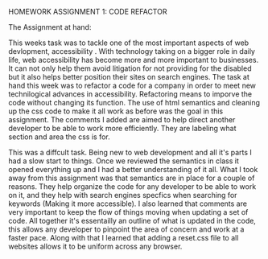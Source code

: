 HOMEWORK ASSIGNMENT 1:  CODE REFACTOR 

The Assignment at hand:

This weeks task was to tackle one of the most important aspects of web devlopment, accessibility .  With technology taking on a bigger role in daily life, web accessibility has become more and more important to businesses.  It can not only help them avoid litigation for not providing for the disabled but it also helps better position their sites on search engines.  The task at hand this week was to refactor a code for a company in order to meet new technilogical advances in accessibility.  Refactoring means to imporve the code without changing its function.  The use of html semantics and cleaning up the css code to make it all work as before was the goal in this assignment.  The comments I added are aimed to help direct another developer to be able to work more efficiently.  They are labeling what section and area the css is for.  

This was a diffcult task.  Being new to web development and all it's parts I had a slow start to things.  Once we reviewed the semantics in class it opened everything up and I had a better understanding of it all.  What I took away from this assignment was that semantics are in place for a couple of reasons.  They help organize the code for any developer to be able to work on it, and they help with search engines specfics when searching for keywords (Making it more accessible).  I also learned that comments are very important to keep the flow of things moving when updating a set of code.  All together it's essentailly an outline of what is updated in the code, this allows any developer to pinpoint the area of concern and work at a faster pace.  Along with that I learned that adding a reset.css file to all websites allows it to be uniform across any browser.   
